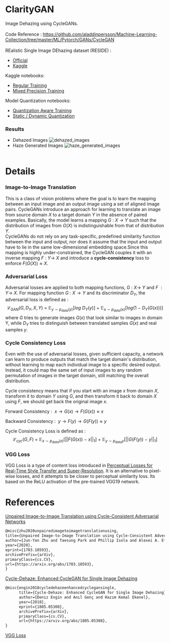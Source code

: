 # ClarityGAN

Image Dehazing using CycleGANs.  
</br>
Code Reference : https://github.com/aladdinpersson/Machine-Learning-Collection/tree/master/ML/Pytorch/GANs/CycleGAN  
</br>
REalistic Single Image DEhazing dataset (RESIDE) :

- [Official](https://sites.google.com/view/reside-dehaze-datasets/reside-standard)
- [Kaggle](https://www.kaggle.com/datasets/balraj98/indoor-training-set-its-residestandard)

Kaggle notebooks:

- [Regular Training](https://www.kaggle.com/code/gautamrmenon/claritygan-training)
- [Mixed Precision Training](https://www.kaggle.com/code/gautamrmenon/claritygan-mixed-precision-training)

Model Quantization notebooks:

- [Quantization Aware Training](https://www.kaggle.com/code/gautamrmenon/claritygan-quantization-aware-training)
- [Static / Dynamic Quantization](https://www.kaggle.com/code/gautamrmenon/claritygan-quantization-static-dynamic/notebook)

### Results

- Dehazed
  Images ![dehazed_images](https://github.com/GR-Menon/ClarityGAN/assets/98706887/80e87459-57a0-42f9-9bd4-e598884ce587)
- Haze Generated
  Images ![haze_generated_images](https://github.com/GR-Menon/ClarityGAN/assets/98706887/9063ce63-aa12-4e7f-b0cf-aa722cdafeb7)  
  </br>

# Details

### Image-to-Image Translation

This is a class of vision problems where the goal is to learn the mapping between an input image and an output image
using a set of aligned image pairs. CycleGANs introduce an approach for learning to translate an image from source
domain $X$ to a target domain $Y$ in the absence of paired examples. Basically, the model learns a mapping $G \ : \ X \ \rightarrow \ Y$ such that the distribution of images from $G(X)$ is indistinguishable from that of distribution $Y$.  
CycleGANs do not rely on any task-specific, predefined similarity function between the input and output, nor does it assume that the input and output have to lie in the same low-dimensional embedding space.Since this mapping is highly under-constrained, the CycleGAN couples it with an inverse mapping $F \ : \ Y \rightarrow \ X$ and introduce a **cycle-consistency** loss to enforce $F(G(X)) \approx X$.

### Adversarial Loss

Adversarial losses are applied to both mapping functions, $G \ : \ X \rightarrow \ Y$ and $F \ : Y \rightarrow \ X$. For mapping function $G \ : \ X \rightarrow Y$ and its discriminator $D_Y$, the adversarial loss is defined as :  
$$\mathcal {L}_{GAN}(G, D_Y, X, Y) \ = \ \mathbb {E}_{y \sim p_{data}(y)}[log \ D_Y(y)] \ + \ \mathbb {E}_{x\sim p_{data}(x)}[log(1 \ - \ D_Y(G(x)))]$$
where $G$ tries to generate images $G(x)$ that look similar to images in domain Y, while $D_Y$ tries to distinguish between translated samples $G(x)$ and real samples $y$.

### Cycle Consistency Loss

Even with the use of adversarial losses, given sufficient capacity, a network can learn to produce outputs that match the target domain's distribution, without learning to map each individual image to a specific desired output. Instead, it could map the same set of input images to any random permutation of images in the target domain, still matching the overall distribution.

Cycle consistency means that if you start with an image $x$ from domain $X$, transform it to domain $Y$ using $G$, and then transform it back to domain $X$ using $F$, we should get back the original image $x$.

Forward Consistency : $\ x \rightarrow G(x) \rightarrow F(G(x)) \approx x$

Backward Consistency : $\ y \rightarrow F(y) \rightarrow G(F(y)) \approx y$

Cycle Consistency Loss is defined as :  
$$\mathcal{L}_{cyc}(G,F) \ = \ \mathbb{E}_{x \sim p_{data}(x)}\big[ ||F(G(x)) \ - \ x||_1 \big] \ + \ \mathbb{E}_{y \sim p_{data}{y}}\big[ ||G(F(y)) \ - \ y||_1\big]$$

### VGG Loss

VGG Loss is a type of content loss introduced in [Perceptual Losses for Real-Time Style Transfer and Super-Resolution](https://paperswithcode.com/paper/perceptual-losses-for-real-time-style). It is an alternative to pixel-wise losses, and it attempts to be closer to perceptual similarity loss.
Its based on the ReLU activation of the pre-trained VGG19 network.

# References

[Unpaired Image-to-Image Translation using Cycle-Consistent Adversarial Networks](https://arxiv.org/pdf/1703.10593)

```markdown
@misc{zhu2020unpairedimagetoimagetranslationusing,
title={Unpaired Image-to-Image Translation using Cycle-Consistent Adversarial Networks},
author={Jun-Yan Zhu and Taesung Park and Phillip Isola and Alexei A. Efros},
year={2020},
eprint={1703.10593},
archivePrefix={arXiv},
primaryClass={cs.CV},
url={https://arxiv.org/abs/1703.10593},
}
```

[Cycle-Dehaze: Enhanced CycleGAN for Single Image Dehazing](https://arxiv.org/pdf/1805.05308)

```tex
@misc{engin2018cycledehazeenhancedcyclegansingle,
      title={Cycle-Dehaze: Enhanced CycleGAN for Single Image Dehazing},
      author={Deniz Engin and Anıl Genç and Hazım Kemal Ekenel},
      year={2018},
      eprint={1805.05308},
      archivePrefix={arXiv},
      primaryClass={cs.CV},
      url={https://arxiv.org/abs/1805.05308},
}
```

[VGG Loss](https://paperswithcode.com/method/vgg-loss)
